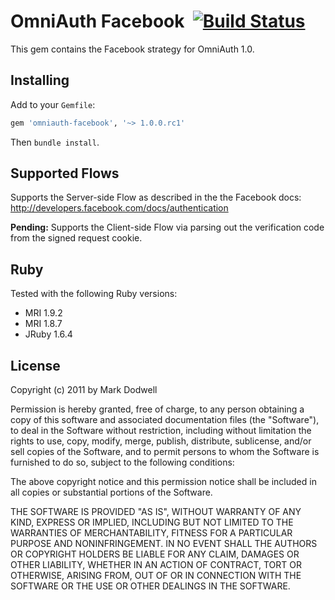 # OmniAuth Facebook &nbsp;[![Build Status](http://travis-ci.org/mkdynamic/omniauth-facebook.png?branch=master)](http://travis-ci.org/mkdynamic/omniauth-facebook)

This gem contains the Facebook strategy for OmniAuth 1.0.

## Installing

Add to your `Gemfile`:

```ruby
gem 'omniauth-facebook', '~> 1.0.0.rc1'
```

Then `bundle install`.

## Supported Flows

Supports the Server-side Flow as described in the the Facebook docs:
http://developers.facebook.com/docs/authentication

**Pending:** Supports the Client-side Flow via parsing out the verification code from the signed request cookie.

## Ruby

Tested with the following Ruby versions:

- MRI 1.9.2
- MRI 1.8.7
- JRuby 1.6.4

## License

Copyright (c) 2011 by Mark Dodwell

Permission is hereby granted, free of charge, to any person obtaining a copy of this software and associated documentation files (the "Software"), to deal in the Software without restriction, including without limitation the rights to use, copy, modify, merge, publish, distribute, sublicense, and/or sell copies of the Software, and to permit persons to whom the Software is furnished to do so, subject to the following conditions:

The above copyright notice and this permission notice shall be included in all copies or substantial portions of the Software.

THE SOFTWARE IS PROVIDED "AS IS", WITHOUT WARRANTY OF ANY KIND, EXPRESS OR IMPLIED, INCLUDING BUT NOT LIMITED TO THE WARRANTIES OF MERCHANTABILITY, FITNESS FOR A PARTICULAR PURPOSE AND NONINFRINGEMENT. IN NO EVENT SHALL THE AUTHORS OR COPYRIGHT HOLDERS BE LIABLE FOR ANY CLAIM, DAMAGES OR OTHER LIABILITY, WHETHER IN AN ACTION OF CONTRACT, TORT OR OTHERWISE, ARISING FROM, OUT OF OR IN CONNECTION WITH THE SOFTWARE OR THE USE OR OTHER DEALINGS IN THE SOFTWARE.
